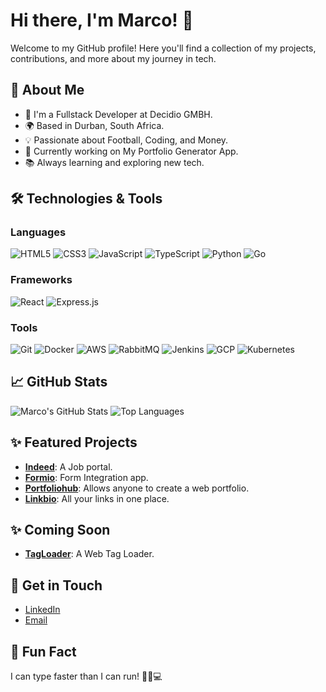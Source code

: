 # Hi there, I'm Marco! 👋

Welcome to my GitHub profile! Here you'll find a collection of my projects, contributions, and more about my journey in tech.

## 🚀 About Me

- 💼 I'm a Fullstack Developer at Decidio GMBH.
- 🌍 Based in Durban, South Africa.
- 💡 Passionate about Football, Coding, and Money.
- 🎯 Currently working on My Portfolio Generator App.
- 📚 Always learning and exploring new tech.

## 🛠️ Technologies & Tools

### Languages
![HTML5](https://img.shields.io/badge/-HTML5-E34F26?style=flat-square&logo=html5&logoColor=white)
![CSS3](https://img.shields.io/badge/-CSS3-1572B6?style=flat-square&logo=css3)
![JavaScript](https://img.shields.io/badge/-JavaScript-F7DF1E?style=flat-square&logo=javascript&logoColor=black)
![TypeScript](https://img.shields.io/badge/-TypeScript-007ACC?style=flat-square&logo=typescript&logoColor=white)
![Python](https://img.shields.io/badge/-Python-3776AB?style=flat-square&logo=python&logoColor=white)
![Go](https://img.shields.io/badge/-Go-00ADD8?style=flat-square&logo=go&logoColor=white)

### Frameworks
![React](https://img.shields.io/badge/-React-61DAFB?style=flat-square&logo=react&logoColor=black)
![Express.js](https://img.shields.io/badge/-Express.js-000000?style=flat-square&logo=express&logoColor=white)

### Tools
![Git](https://img.shields.io/badge/-Git-F05032?style=flat-square&logo=git&logoColor=white)
![Docker](https://img.shields.io/badge/-Docker-2496ED?style=flat-square&logo=docker&logoColor=white)
![AWS](https://img.shields.io/badge/-AWS-232F3E?style=flat-square&logo=amazon-aws&logoColor=white)
![RabbitMQ](https://img.shields.io/badge/-RabbitMQ-FF6600?style=flat-square&logo=rabbitmq&logoColor=white)
![Jenkins](https://img.shields.io/badge/-Jenkins-D24939?style=flat-square&logo=jenkins&logoColor=white)
![GCP](https://img.shields.io/badge/-Google%20Cloud-4285F4?style=flat-square&logo=google-cloud&logoColor=white)
![Kubernetes](https://img.shields.io/badge/-Kubernetes-326CE5?style=flat-square&logo=kubernetes&logoColor=white)

## 📈 GitHub Stats

![Marco's GitHub Stats](https://github-readme-stats.vercel.app/api?username=codebymarco&show_icons=true&hide_title=true&count_private=true&include_all_commits=true&theme=radical&token=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)
![Top Languages](https://github-readme-stats.vercel.app/api/top-langs/?username=codebymarco&layout=compact&theme=radical&token=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)


## ✨ Featured Projects

- [**Indeed**](https://indeed-console.vercel.app): A Job portal.
- [**Formio**](https://formio-console.vercel.app): Form Integration app.
- [**Portfoliohub**](https://iportfolio-console.vercel.app): Allows anyone to create a web portfolio.
- [**Linkbio**](https://linkbio-console.vercel.app/): All your links in one place.

## ✨ Coming Soon

- [**TagLoader**](https://tag-console.vercel.app): A Web Tag Loader.

## 💬 Get in Touch

- [LinkedIn](https://www.linkedin.com/in/miguelmarco-ramcharan-34b04a277)
- [Email](mailto:miguelmarcoramcharan@gmail.com)

## 🎉 Fun Fact
I can type faster than I can run! 🏃‍♂️💻
